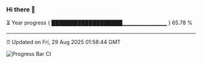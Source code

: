 ### Hi there 👋

⏳ Year progress { ███████████████████▁▁▁▁▁▁▁▁▁▁▁ } 65.78 %

---

⏰ Updated on Fri, 29 Aug 2025 01:58:44 GMT

![Progress Bar CI](https://github.com/DhruviPatel157/GitHub-Actions-Demo/workflows/Progress%20Bar%20CI/badge.svg)
